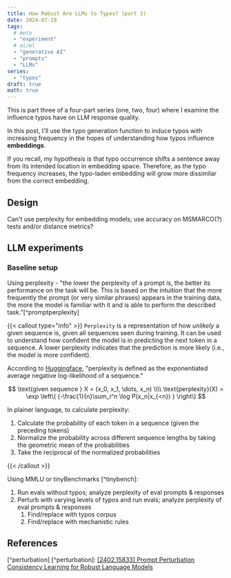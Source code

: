 ```yaml
---
title: How Robust Are LLMs to Typos? (part 3)
date: 2024-07-10
tags:
  # meta
  - "experiment"
  # ai/ml
  - "generative AI"
  - "prompts"
  - "LLMs"
series:
  - "typos"
draft: true
math: true
---
```


This is part three of a four-part series (one, two, four) where I examine the influence typos have on LLM response
quality.

In this post, I'll use the typo generation function to induce typos with increasing frequency in the hopes of
understanding how typos influence **embeddings**.

If you recall, my hypothesis is that typo occurrence shifts a sentence away from its intended location in embedding
space. Therefore, as the typo frequency increases, the typo-laden embedding will grow more dissimilar from the correct
embedding.

## Design

Can't use perplexity for embedding models; use accuracy on MSMARCO(?) tests and/or distance metrics?

## LLM experiments

### Baseline setup

Using perplexity - "the lower the perplexity of a prompt is, the better its performance on the task will be. This is
based on the intuition that the more frequently the prompt (or very similar phrases) appears in the training data, the
more the model is familiar with it and is able to perform the described task."[^promptperplexity]

{{< callout type="info" >}} `Perplexity` is a representation of how _unlikely_ a given sequence is, given all sequences
seen during training. It can be used to understand how confident the model is in predicting the next token in a
sequence. A lower perplexity indicates that the prediction is more likely (i.e., the model is more confident).

According to [Huggingface](https://huggingface.co/docs/transformers/en/perplexity), "perplexity is defined as the
exponentiated average negative log-likelihood of a sequence."

$$
\text{given sequence } X = (x_0, x_1, \dots, x_n) \\\\
\text{perplexity}(X) = \exp \left\( {-\frac{1}{n}\sum_i^n \log P(x_n|x_{<n}) } \right\)
$$

In plainer language, to calculate perplexity:

1. Calculate the probability of each token in a sequence (given the preceding tokens)
2. Normalize the probability across different sequence lengths by taking the geometric mean of the probabilities
3. Take the reciprocal of the normalized probabilities

{{< /callout >}}

Using MMLU or tinyBenchmarks [^tinybench]:

1. Run evals without typos; analyze perplexity of eval prompts & responses
2. Perturb with varying levels of typos and run evals; analyze perplexity of eval prompts & responses
   1. Find/replace with typos corpus
   2. Find/replace with mechanistic rules

## References

<!-- [^promptbench]: [[2306.04528] PromptBench: Towards Evaluating the Robustness of Large Language Models on Adversarial Prompts](https://arxiv.org/abs/2306.04528)
[^noisy]: [[2311.00258] Noisy Exemplars Make Large Language Models More Robust: A Domain-Agnostic Behavioral Analysis](https://arxiv.org/abs/2311.00258)
[^resilience]: [[2404.09754] Resilience of Large Language Models for Noisy Instructions](https://arxiv.org/abs/2404.09754)
[^corpora]: [Corpora of misspellings for download](https://www.dcs.bbk.ac.uk/~ROGER/corpora.html)
[^microsoft]: [Microsoft Research Spelling-Correction Data](https://www.microsoft.com/en-us/download/details.aspx?id=52418)
[^typokit]: [Collection of common typos & spelling mistakes and their fixes](https://github.com/feramhq/typokit)
[^github]: [GitHub Typo Corpus: A Large-Scale Multilingual Dataset of Misspellings and Grammatical Errors](https://github.com/mhagiwara/github-typo-corpus?tab=readme-ov-file)
[^commit]: [src-d/datasets | Typos](https://github.com/src-d/datasets/blob/master/Typos/README.md)
[^denoise]: [[2105.05977] Spelling Correction with Denoising Transformer](https://arxiv.org/pdf/2105.05977) -->

[^perturbation] [^perturbation]:
[[2402.15833] Prompt Perturbation Consistency Learning for Robust Language Models](https://arxiv.org/abs/2402.15833)

<!-- [^tinybench]: [[2402.14992] tinyBenchmarks: evaluating LLMs with fewer examples](https://arxiv.org/abs/2402.14992)
[^promptperplexity]: [[2212.04037] Demystifying Prompts in Language Models via Perplexity Estimation](https://arxiv.org/abs/2212.04037)
[^perplexity]: [Perplexity of fixed-length models](https://huggingface.co/docs/transformers/en/perplexity) -->
